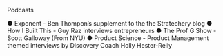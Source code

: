 Podcasts

● Exponent - Ben Thompon’s supplement to the the Stratechery blog
● How I Built This - Guy Raz interviews entrepreneurs
● The Prof G Show - Scott Galloway (From NYU)
● Product Science - Product Management themed interviews by Discovery Coach Holly
Hester-Reily

